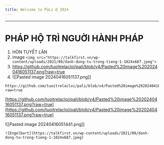 ```yaml
---
title: Welcome to PāLi @ 2024
---
```

---
# PHÁP HỘ TRÌ NGUỜI HÀNH PHÁP

1. HÒN TUYẾT LĂN
2. image 
`<img src="https://talkfirst.vn/wp-content/uploads/2021/09/danh-dong-tu-trong-tieng-1-1024x687.jpeg">`
1. https://github.com/tuoitrelacloi/pali/blob/v4/Pasted%20image%2020240416051137.png?raw=true
2. ![[Pasted image 20240416051137.png]]

```
https://github.com/tuoitrelacloi/pali/blob/v4/Pasted%20image%2020240416051137.png?raw=true
```

[https://github.com/tuoitrelacloi/pali/blob/v4/Pasted%20image%2020240416051137.png?raw=true](https://github.com/tuoitrelacloi/pali/blob/v4/Pasted%20image%2020240416051137.png?raw=true)

![[Pasted image 20240416051441.png]]


`![Engelbart](https://talkfirst.vn/wp-content/uploads/2021/09/danh-dong-tu-trong-tieng-1-1024x687.jpeg)`

